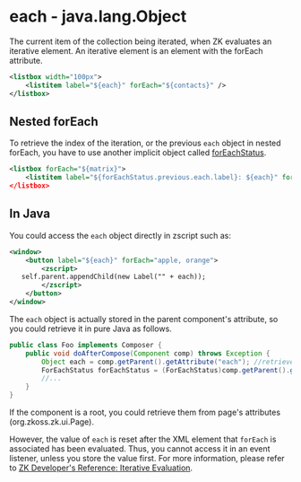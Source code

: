 # each - java.lang.Object

The current item of the collection being iterated, when ZK evaluates an
iterative element. An iterative element is an element with the forEach
attribute.

```xml
<listbox width="100px">
    <listitem label="${each}" forEach="${contacts}" />
</listbox>
```

## Nested forEach

To retrieve the index of the iteration, or the previous `each` object in
nested forEach, you have to use another implicit object called
[forEachStatus](ZUML_Reference/EL_Expressions/Implicit_Objects/forEachStatus).

```xml
<listbox forEach="${matrix}">
    <listitem label="${forEachStatus.previous.each.label}: ${each}" forEach=${each.items}/> <!-- nested-->
</listbox>
```

## In Java

You could access the `each` object directly in zscript such as:

```xml
<window>
    <button label="${each}" forEach="apple, orange">
        <zscript>
   self.parent.appendChild(new Label("" + each));
        </zscript>
    </button>
</window>
```

The `each` object is actually stored in the parent component's
attribute, so you could retrieve it in pure Java as follows.

```java
public class Foo implements Composer {
    public void doAfterCompose(Component comp) throws Exception {
        Object each = comp.getParent().getAttribute("each"); //retrieve the each object
        ForEachStatus forEachStatus = (ForEachStatus)comp.getParent().getAttribute("forEachStatus");
        //...
    }
}
```

If the component is a root, you could retrieve them from page's
attributes
(<javadoc method="getAttribute(java.lang.String)" type="interface">org.zkoss.zk.ui.Page</javadoc>).

However, the value of `each` is reset after the XML element that
`forEach` is associated has been evaluated. Thus, you cannot access it
in an event listener, unless you store the value first. For more
information, please refer to [ZK Developer's Reference: Iterative Evaluation]({{site.baseurl}}/zk_dev_ref/ui_composing/zuml/iterative_evaluation).


